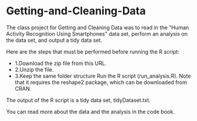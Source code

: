 
# Getting-and-Cleaning-Data
The class project for Getting and Cleaning Data was to read in the "Human Activity Recognition Using Smartphones" data set, perform an analysis on the data set, and output a tidy data set.

Here are the steps that must be performed before running the R script: 
- 1.Download the zip file from this URL. 
- 2.Unzip the file. 
- 3.Keep the same folder structure Run the R script (run_analysis.R). Note that it requires the reshape2 package, which can be downloaded from CRAN.

The output of the R script is a tidy data set, tidyDataset.txt.

You can read more about the data and the analysis in the code book.
